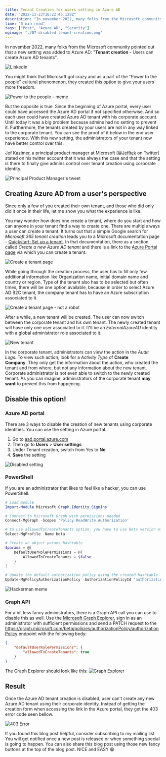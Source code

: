 ```yaml
---
title: Tenant Creation for users setting in Azure AD
date: "2022-11-23T16:22:45.128Z"
description: "In november 2022, many folks from the Microsoft community pointed out that a new setting was added to Azure AD ..."
time: "5 min read"
tags: ["Post", "Azure AD", "Security"]
ogimage: "./07-disabled-tenant-creation.png"
---
```


In november 2022, many folks from the Microsoft community pointed out that a new setting was added to Azure AD: "**Tenant creation** - Users can create Azure AD tenants".

![LinkedIn](./01-linkedin.png)

You might think that Microsoft got crazy and as a part of the "Power to the people" cultural phenomenon, they created this option to give your users more freedom.

![Power to the people - meme](02-homer.png)

But the opposite is true. Since the beginning of Azure portal, every user could have accessed the Azure AD portal if not specified otherwise. And so each user could have created Azure AD tenant with his corporate account. Until today it was a big problem because admins had no setting to prevent it. Furthermore, the tenants created by your users are not in any way linked to the corporate tenant. You can see the proof of it below in the end user experience. With this new setting, the administrators of your tenant now have better control over this.

Jef Kazimer, a principal product manager at Microsoft ([@Jefftek](https://twitter.com/JefTek) on Twitter) stated on his twitter account that it was always the case and that the setting is there to finally give admins control over tenant creation using corporate identity.

![Principal Product Manager's tweet](03-tweet.png)

## Creating Azure AD from a user's perspective

Since only a few of you created their own tenant, and those who did only did it once in their life, let me show you what the experience is like.

You may wonder how does one create a tenant, where do you start and how can anyone in your tenant find a way to create one. There are multiple ways a user can create a tenant. It turns out that a simple Google search for *Microsoft 365 tenant creation* leads you to a Microsoft documentation page - [Quickstart: Set up a tenant](https://learn.microsoft.com/en-us/azure/active-directory/develop/quickstart-create-new-tenant). In that documentation, there as a section called *Create a new Azure AD tenant* and there is a link to the [Azure Portal page](https://portal.azure.com/#create/Microsoft.AzureActiveDirectory) via which you can create a tenant. 

![Create a tenant page](./04-tenant-creation.png)

While going through the creation process, the user has to fill only few additional information like Organization name, initial domain name and country or region. Type of the tenant also has to be selected but often times, there will be one option available, because in order to select Azure AD B2C tenant, the company tenant has to have an Azure subscription associated to it.

![Create a tenant page - not a robot](./05-tenant-creation.png)

After a while, a new tenant will be created. The user can now switch between the corporate tenant and his own tenant. The newly created tenant will have only one user associated to it. It'll be an *ExternalAzureAD* identity with a global administrator role associated to it.

![New tenant](./06-new-tenant.png)

In the corporate tenant, administrators can view the action in the *Audit Logs*. To view such action, look for a *Activity Type* of **Create Company**. They only get the information about the action, who created the tenant and from where, but not any information about the new tenant. Corporate administrator is not even able to switch to the newly created tenant. As you can imagine, administrators of the corporate tenant **may want** to prevent this from happening.

## Disable this option!

### Azure AD portal

There are 3 ways to disable the creation of new tenants using corporate identities. You can use the setting in Azure portal.

1) Go to [aad.portal.azure.com](https://aad.portal.azure.com)
2) Then go to **Users** > **User settings**
3) Under Tenant creation, switch from Yes to **No**
4) **Save** the setting

![Disabled setting](07-disabled-tenant-creation.png)

### PowerShell

If you are an administrator that likes to feel like a hacker, you can use PowerShell.

``` powershell
# Load module
Import-Module Microsoft.Graph.Identity.SignIns

# Connect to Microsoft Graph with permissions needed
Connect-MgGraph -Scopes 'Policy.ReadWrite.Authorization'

# to use allowedToCreateTenants option, you have to use beta version of the module
Select-MgProfile -Name beta

# Create an object params hashtable
$params = @{
	DefaultUserRolePermissions = @{
		AllowedToCreateTenants = $false
	}
}

# Update the default authorization policy using the created hashtable
Update-MgPolicyAuthorizationPolicy -AuthorizationPolicyId 'authorizationPolicy' -BodyParameter $params
```

![Hackerman meme](./09-hackerman-meme.png)

### Graph API

For a bit less fancy administrators, there is a Graph API call you can use to disable this as well. Use the [Microsoft Graph Explorer](https://developer.microsoft.com/en-us/graph/graph-explorer), sign in as an administrator with sufficient permissions and send a PATCH request to the https://graph.microsoft.com/beta/policies/authorizationPolicy/authorizationPolicy endpoint with the following body:

``` json
{
	"defaultUserRolePermissions": {
		"allowedToCreateTenants": true
	}
}
```

The Graph Explorer should look like this:
![Graph Explorer](./10-Graph-explorer.png)

## Result

Once the Azure AD tenant creation is disabled, user can't create any new Azure AD tenant using their corporate identity. Instead of getting the creation form when accessing the link in the Azure portal, they get the 403 error code seen bellow.

![403 Error](./08-403-error.png)

If you found this blog post helpful, consider subscribing to my mailing list. You will get notified once a new post is released or when something special is going to happen. You can also share this blog post using those new fancy buttons at the top of the blog post. NICE and EASY 😁